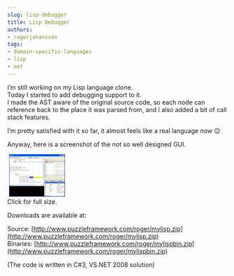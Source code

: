 ```yaml
---
slug: lisp-debugger
title: Lisp Debugger
authors:
- rogerjohansson
tags:
- domain-specific-languages
- lisp
- net
---
```

I’m still working on my Lisp language clone.  
Today I started to add debugging support to it.  
I made the AST aware of the original source code, so each node can reference back to the place it was parsed from, and I also added a bit of call stack features.

<!-- truncate -->

I’m pretty satisfied with it so far, it almost feels like a real language now 😉

Anyway, here is a screenshot of the not so well designed GUI.

 [](http://rogeralsing.wordpress.com/wp-content/uploads/2008/01/lispdebugger.gif "Debugger")[![Debugger](./lispdebugger2.thumbnail.gif)](http://rogeralsing.wordpress.com/wp-content/uploads/2008/01/lispdebugger2.gif "Debugger")  
Click for full size.

Downloads are available at: 

Source: [http://www.puzzleframework.com/roger/mylisp.zip](http://www.puzzleframework.com/roger/mylisp.zip)  
Binaries: [http://www.puzzleframework.com/roger/mylispbin.zip](http://www.puzzleframework.com/roger/mylispbin.zip)

(The code is written in C#3, VS.NET 2008 solution)
